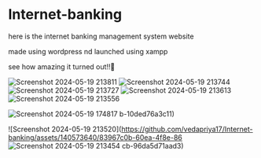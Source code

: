 # Internet-banking
here is the internet banking management system website

made using wordpress nd launched using xampp

see how amazing it turned out!!👀

![Screenshot 2024-05-19 213811](https://github.com/vedapriya17/Internet-banking/assets/140573640/fe3963a8-5b3e-4bb6-be0f-2b2f13b761f4)
![Screenshot 2024-05-19 213744](https://github.com/vedapriya17/Internet-banking/assets/140573640/ba5ae195-58d5-4f4a-b66f-abd747c4f23f)
![Screenshot 2024-05-19 213727](https://github.com/vedapriya17/Internet-banking/assets/140573640/c78ada39-bfe5-46df-8c59-ed3b258a8b62)
![Screenshot 2024-05-19 213613](https://github.com/vedapriya17/Internet-banking/assets/140573640/133a3738-2223-4783-98ae-11e640a64333)
![Screenshot 2024-05-19 213556](https://github.com/vedapriya17/Internet-banking/assets/140573640/15930ce1-90eb-4596-97d2-41789c62a519)

![Screenshot 2024-05-19 174817](https://github.com/vedapriya17/Internet-banking/assets/140573640/aed50728-1452-4f4d-b176-210f17f681c5)
b-10ded76a3c11)

![Screenshot 2024-05-19 213520](https://github.com/vedapriya17/Internet-banking/assets/140573640/83967c0b-60ea-4f8e-86
![Screenshot 2024-05-19 213454](https://github.com/vedapriya17/Internet-banking/assets/140573640/c38ccb4e-c435-4b2e-869f-daaa50222c8b)
cb-96da5d71aad3)

